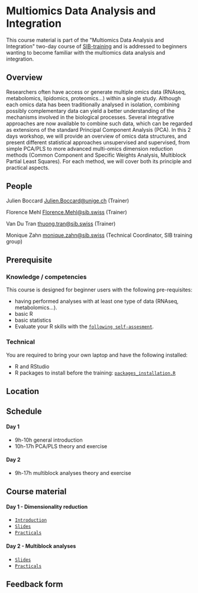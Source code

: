 # Multiomics Data Analysis and Integration

This course material is part of the "Multiomics Data Analysis and Integration" two-day course of [SIB-training](https://www.sib.swiss/training/who-can-benefit) and is addressed to beginners wanting to become familiar with the multiomics data analysis and integration.

## Overview

Researchers often have access or generate multiple omics data (RNAseq, metabolomics, lipidomics, proteomics…) within a single study. Although each omics data has been traditionally analysed in isolation, combining possibly complementary data can yield a better understanding of the mechanisms involved in the biological processes. Several integrative approaches are now available to combine such data, which can be regarded as extensions of the standard Principal Component Analysis (PCA).
In this 2 days workshop, we will provide an overview of omics data structures, and present different statistical approaches unsupervised and supervised, from simple PCA/PLS to more advanced multi-omics dimension reduction methods (Common Component and Specific Weights Analysis, Multiblock Partial Least Squares). For each method, we will cover both its principle and practical aspects.

## People 

Julien Boccard <Julien.Boccard@unige.ch> (Trainer)	 

Florence Mehl <Florence.Mehl@sib.swiss> (Trainer)	 

Van Du Tran <thuong.tran@sib.swiss> (Trainer)	 

Monique Zahn  <monique.zahn@sib.swiss> (Technical Coordinator, SIB training group) 

## Prerequisite

### Knowledge / competencies

This course is designed for beginner users with the following pre-requisites:
 - having performed analyses with at least one type of data (RNAseq, metabolomics…).
 - basic R
 - basic statistics
 - Evaluate your R skills with the [`following self-assesment`](https://docs.google.com/forms/d/e/1FAIpQLSdIyeuabd_ZOWXgI1MWHapmaOMu20L9ESkLDZiWnpmkpujyOg/viewform).

### Technical

You are required to bring your own laptop and have the following installed:
 - R and RStudio
 - R packages to install before the training:
   [`packages_installation.R`](https://github.com/sib-swiss/multiomics-data-analysis-and-integration-training/blob/master/packages_installation.R)

## Location 


## Schedule 

#### Day 1  
- 9h-10h general introduction
- 10h-17h PCA/PLS theory and exercise  

#### Day 2  
- 9h-17h multiblock analyses theory and exercise

## Course material

#### Day 1 - Dimensionality reduction
 - [`Introduction`](Day1/MultiOmics_Intro_2025_print.pdf)
 - [`Slides`](Day1/Lecture_dimentionality_reduction_VanDuTran.pdf)
 - [`Practicals`](Day1/Practicals_Day_1.pdf)

#### Day 2 - Multiblock analyses
 - [`Slides`](Day2/MultiOmics_Data_Integration_2025_print.pdf)
 - [`Practicals`](Day2/Practicals_Day_2.pdf)

## Feedback form

 
 
 
 
